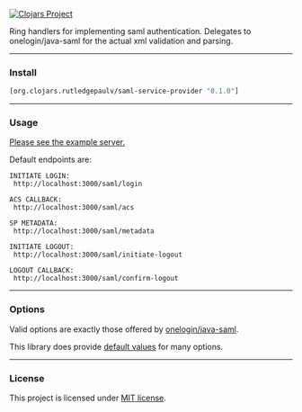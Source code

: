 [![Clojars Project](https://img.shields.io/clojars/v/org.clojars.rutledgepaulv/saml-service-provider.svg)](https://clojars.org/org.clojars.rutledgepaulv/saml-service-provider)

Ring handlers for implementing saml authentication. Delegates to onelogin/java-saml for the actual xml validation and parsing.

---

### Install

```clojure
[org.clojars.rutledgepaulv/saml-service-provider "0.1.0"]
```

---

### Usage

[Please see the example server.](test/saml_service_provider/core_test.clj)

Default endpoints are:

``` 
INITIATE LOGIN: 
 http://localhost:3000/saml/login

ACS CALLBACK: 
 http://localhost:3000/saml/acs

SP METADATA:
 http://localhost:3000/saml/metadata

INITIATE LOGOUT:
 http://localhost:3000/saml/initiate-logout

LOGOUT CALLBACK:
 http://localhost:3000/saml/confirm-logout
```

---

### Options

Valid options are exactly those offered by [onelogin/java-saml](https://github.com/onelogin/java-saml).

This library does provide [default values](./resources/saml-default-settings.edn) for many options.

---

### License

This project is licensed under [MIT license](http://opensource.org/licenses/MIT).
